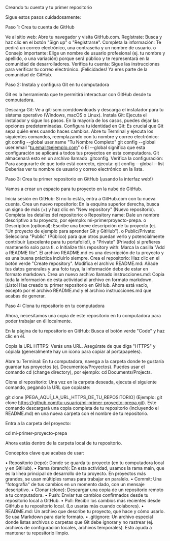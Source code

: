 Creando tu cuenta y tu primer repositorio

Sigue estos pasos cuidadosamente:

Paso 1: Crea tu cuenta de GitHub

Ve al sitio web: Abre tu navegador y visita GitHub.com.
Regístrate: Busca y haz clic en el botón "Sign up" o "Registrarse".
Completa la información: Te pedirá un correo electrónico, una contraseña y un nombre de usuario. o Consejo importante: Elige un nombre de usuario profesional (ej. tu nombre y apellido, o una variación) porque será público y te representará en la comunidad de desarrolladores.
Verifica tu cuenta: Sigue las instrucciones para verificar tu correo electrónico.
¡Felicidades! Ya eres parte de la comunidad de GitHub.

Paso 2: Instala y configura Git en tu computadora

Git es la herramienta que te permitirá interactuar con GitHub desde tu computadora.

Descarga Git: Ve a git-scm.com/downloads y descarga el instalador para tu sistema operativo (Windows, macOS o Linux).
Instala Git: Ejecuta el instalador y sigue los pasos. En la mayoría de los casos, puedes dejar las opciones predeterminadas.
Configura tu identidad en Git: Es crucial que Git sepa quién eres cuando haces cambios. Abre tu Terminal y ejecuta los siguientes comandos, reemplazando con tu nombre y correo electrónico:
git config --global user.name "Tu Nombre Completo"
git config --global user.email "tu.email@ejemplo.com" o El --global significa que esta configuración se aplicará a todos tus proyectos en esta computadora. Git almacenará esto en un archivo llamado .gitconfig.
Verifica la configuración: Para asegurarte de que todo está correcto, ejecuta:
git config --global --list
Deberías ver tu nombre de usuario y correo electrónico en la lista.

Paso 3: Crea tu primer repositorio en GitHub (¡usando la interfaz web!)

Vamos a crear un espacio para tu proyecto en la nube de GitHub.

Inicia sesión en GitHub: Si no lo estás, entra a GitHub.com con tu nueva cuenta.
Crea un nuevo repositorio: En la esquina superior derecha, busca un signo de más (+) y haz clic en "New repository" (Nuevo repositorio).
Completa los detalles del repositorio: o Repository name: Dale un nombre descriptivo a tu proyecto, por ejemplo: mi-primerproyecto-prepa. o Description (optional): Escribe una breve descripción de tu proyecto (ej. "Un proyecto de ejemplo para aprender Git y GitHub"). o Public/Private: Selecciona "Public" (Público) para que otros puedan verlo y potencialmente contribuir (¡excelente para tu portafolio!), o "Private" (Privado) si prefieres mantenerlo solo para ti. o Initialize this repository with: Marca la casilla "Add a README file". El archivo README.md es una descripción de tu proyecto y es una buena práctica incluirlo siempre.
Crea el repositorio: Haz clic en el botón verde "Create repository".
Modifica el archivo README.md: Añade tus datos generales y una foto tuya, la información debe de estar en formato markdown.
Crea un nuevo archivo llamado instrucciones.md: Copia toda la información de esta actividad al archivo en formato markdown.
¡Listo! Has creado tu primer repositorio en GitHub. Ahora está vacío, excepto por el archivo README.md y el archivo instrucciones.md que acabas de generar.

Paso 4: Clona tu repositorio en tu computadora

Ahora, necesitamos una copia de este repositorio en tu computadora para poder trabajar en él localmente.

En la página de tu repositorio en GitHub: Busca el botón verde "Code" y haz clic en él.

Copia la URL HTTPS: Verás una URL. Asegúrate de que diga "HTTPS" y cópiala (generalmente hay un icono para copiar al portapapeles).

Abre tu Terminal: En tu computadora, navega a la carpeta donde te gustaría guardar tus proyectos (ej. Documentos/Proyectos). Puedes usar el comando cd (change directory), por ejemplo: cd Documents/Projects.

Clona el repositorio: Una vez en la carpeta deseada, ejecuta el siguiente comando, pegando la URL que copiaste:

git clone [PEGA_AQUÍ_LA_URL_HTTPS_DE_TU_REPOSITORIO] (Ejemplo: git clone https://github.com/tu-usuario/mi-primer-proyecto-prepa.git). Este comando descargará una copia completa de tu repositorio (incluyendo el README.md) en una nueva carpeta con el nombre de tu repositorio.

Entra a la carpeta del proyecto:

cd mi-primer-proyecto-prepa

Ahora estás dentro de la carpeta local de tu repositorio.

Conceptos clave que acabas de usar:

• Repositorio (repo): Donde se guarda tu proyecto (en tu computadora local y en GitHub). • Rama (branch): En esta actividad, usamos la rama main, que es la línea principal de desarrollo de tu proyecto. En proyectos más grandes, se usan múltiples ramas para trabajar en paralelo. • Commit: Una "fotografía" de tus cambios en un momento dado, con un mensaje descriptivo. • Clonar (clone): Descargar una copia de un repositorio remoto a tu computadora. • Push: Enviar tus cambios confirmados desde tu repositorio local a GitHub. • Pull: Recibir los cambios más recientes desde GitHub a tu repositorio local. (Lo usarás más cuando colabores). • README.md: Un archivo que describe tu proyecto, qué hace y cómo usarlo. Se usa Markdown para darle formato. • .gitignore: Un archivo especial donde listas archivos o carpetas que Git debe ignorar y no rastrear (ej. archivos de configuración locales, archivos temporales). Esto ayuda a mantener tu repositorio limpio.

